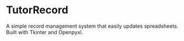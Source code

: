 # TutorRecord
A simple record management system that easily updates spreadsheets. Built with Tkinter and Openpyxl.
